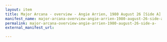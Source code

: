 ```yaml
---
layout: item
title: Major Arcana - overview - Angie Arrien, 1980 August 26 [Side A]
manifest_name: major-arcana-overview-angie-arrien-1980-august-26-side-a-
permalink: major-arcana-overview-angie-arrien-1980-august-26-side-a-
external_manifest_url: 

---
```

<!-- Add an essay or interpretive material below this line,
using HTML or markdown.  Do not modify this file above this line -->
